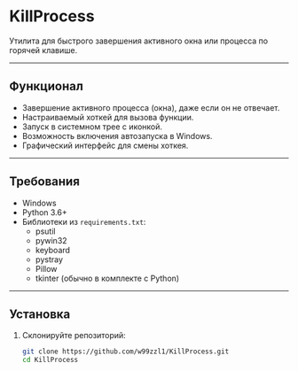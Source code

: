 # KillProcess

Утилита для быстрого завершения активного окна или процесса по горячей клавише.

---

## Функционал

- Завершение активного процесса (окна), даже если он не отвечает.
- Настраиваемый хоткей для вызова функции.
- Запуск в системном трее с иконкой.
- Возможность включения автозапуска в Windows.
- Графический интерфейс для смены хоткея.

---

## Требования

- Windows
- Python 3.6+
- Библиотеки из `requirements.txt`:
  - psutil
  - pywin32
  - keyboard
  - pystray
  - Pillow
  - tkinter (обычно в комплекте с Python)

---

## Установка

1. Склонируйте репозиторий:
   ```bash
   git clone https://github.com/w99zzl1/KillProcess.git
   cd KillProcess
